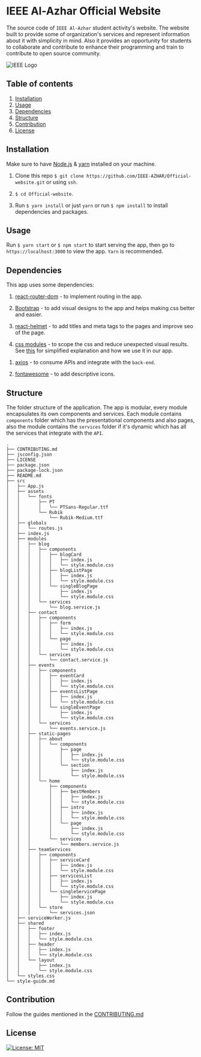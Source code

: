 # IEEE Al-Azhar Official Website

The source code of `IEEE Al-Azhar` student activity's website. The website built to provide some of organization's services and represent information about it with simplicity in mind. Also it provides an opportunity for students to collaborate and contribute to enhance their programming and train to contribute to open source community.

![IEEE Logo](src/assets/logo.png)

## Table of contents

1. [Installation](#install)
1. [Usage](#use)
1. [Dependencies](#dependencies)
1. [Structure](#structure)
1. [Contribution](#contribution)
1. [License](#license)

## Installation

Make sure to have [Node.js](https://nodejs.org/en/download/) & [yarn](https://classic.yarnpkg.com/en/docs/install/) installed on your machine.

1. Clone this repo `$ git clone https://github.com/IEEE-AZHAR/Official-website.git` or using `ssh`.

2. `$ cd Official-website`.

3. Run `$ yarn install` or just `yarn` or run `$ npm install` to install dependencies and packages.

<a name="install"></a>

## Usage

Run `$ yarn start` or `$ npm start` to start serving the app, then go to `https://localhost:3000` to view the app. `Yarn` is recommended.

## Dependencies

This app uses some dependencies:

1. [react-router-dom](https://reacttraining.com/react-router/web/guides/quick-start) - to implement routing in the app.

1. [Bootstrap](https://getbootstrap.com/) - to add visual designs to the app and helps making css better and easier.

1. [react-helmet](https://github.com/nfl/react-helmet) - to add titles and meta tags to the pages and improve seo of the page.

1. [css modules](https://github.com/css-modules/css-modules) - to scope the css and reduce unexpected visual results. See [this](https://create-react-app.dev/docs/adding-a-css-modules-stylesheet) for simplified explanation and how we use it in our app.

1) [axios](https://github.com/axios/axios) - to consume APIs and integrate with the `back-end`.

1) [fontawesome](https://www.npmjs.com/package/@fortawesome/react-fontawesome) - to add descriptive icons.

## Structure

The folder structure of the application. The app is modular, every module encapsulates its own components and services. Each module contains `components` folder which has the presentational components and also pages, also the module contains the `services` folder if it's dynamic which has all the services that integrate with the `API`.

```
.
├── CONTRIBUTING.md
├── jsconfig.json
├── LICENSE
├── package.json
├── package-lock.json
├── README.md
├── src
│   ├── App.js
│   ├── assets
│   │   └── fonts
│   │       ├── PT
│   │       │   └── PTSans-Regular.ttf
│   │       └── Rubik
│   │           └── Rubik-Medium.ttf
│   ├── globals
│   │   └── routes.js
│   ├── index.js
│   ├── modules
│   │   ├── blog
│   │   │   ├── components
│   │   │   │   ├── blogCard
│   │   │   │   │   ├── index.js
│   │   │   │   │   └── style.module.css
│   │   │   │   ├── blogListPage
│   │   │   │   │   ├── index.js
│   │   │   │   │   └── style.module.css
│   │   │   │   └── singleBlogPage
│   │   │   │       ├── index.js
│   │   │   │       └── style.module.css
│   │   │   └── services
│   │   │       └── blog.service.js
│   │   ├── contact
│   │   │   ├── components
│   │   │   │   ├── form
│   │   │   │   │   ├── index.js
│   │   │   │   │   └── style.module.css
│   │   │   │   └── page
│   │   │   │       ├── index.js
│   │   │   │       └── style.module.css
│   │   │   └── services
│   │   │       └── contact.service.js
│   │   ├── events
│   │   │   ├── components
│   │   │   │   ├── eventCard
│   │   │   │   │   ├── index.js
│   │   │   │   │   └── style.module.css
│   │   │   │   ├── eventsListPage
│   │   │   │   │   ├── index.js
│   │   │   │   │   └── style.module.css
│   │   │   │   └── singleEventPage
│   │   │   │       ├── index.js
│   │   │   │       └── style.module.css
│   │   │   └── services
│   │   │       └── events.service.js
│   │   ├── static-pages
│   │   │   ├── about
│   │   │   │   └── components
│   │   │   │       ├── page
│   │   │   │       │   ├── index.js
│   │   │   │       │   └── style.module.css
│   │   │   │       └── section
│   │   │   │           ├── index.js
│   │   │   │           └── style.module.css
│   │   │   └── home
│   │   │       ├── components
│   │   │       │   ├── bestMembers
│   │   │       │   │   ├── index.js
│   │   │       │   │   └── style.module.css
│   │   │       │   ├── intro
│   │   │       │   │   ├── index.js
│   │   │       │   │   └── style.module.css
│   │   │       │   └── page
│   │   │       │       ├── index.js
│   │   │       │       └── style.module.css
│   │   │       └── services
│   │   │           └── members.service.js
│   │   ├── teamServices
│   │   │   ├── components
│   │   │   │   ├── serviceCard
│   │   │   │   │   ├── index.js
│   │   │   │   │   └── style.module.css
│   │   │   │   ├── servicesList
│   │   │   │   │   ├── index.js
│   │   │   │   │   └── style.module.css
│   │   │   │   └── singleServicePage
│   │   │   │       ├── index.js
│   │   │   │       └── style.module.css
│   │   │   └── store
│   │   │       └── services.json
│   ├── serviceWorker.js
│   ├── shared
│   │   ├── footer
│   │   │   ├── index.js
│   │   │   └── style.module.css
│   │   ├── header
│   │   │   ├── index.js
│   │   │   └── style.module.css
│   │   └── layout
│   │       ├── index.js
│   │       └── style.module.css
│   └── styles.css
└── style-guide.md
```

## Contribution

Follow the guides mentioned in the [CONTRIBUTING.md](CONTRIBUTING.md)

## License

[![License: MIT](https://img.shields.io/badge/License-MIT-yellow.svg)](https://opensource.org/licenses/MIT)
